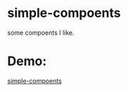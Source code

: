 # simple-compoents
some compoents  I like.

# Demo:

[simple-compoents](http://icons.insomnia-er.com/)


